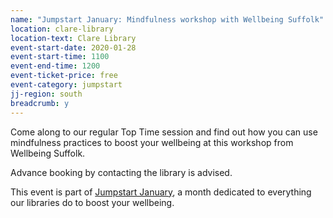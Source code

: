 ```yaml
---
name: "Jumpstart January: Mindfulness workshop with Wellbeing Suffolk"
location: clare-library
location-text: Clare Library
event-start-date: 2020-01-28
event-start-time: 1100
event-end-time: 1200
event-ticket-price: free
event-category: jumpstart
jj-region: south
breadcrumb: y
---
```


Come along to our regular Top Time session and find out how you can use mindfulness practices to boost your wellbeing at this workshop from Wellbeing Suffolk.

Advance booking by contacting the library is advised.

This event is part of [Jumpstart January](/jumpstart-january/), a month dedicated to everything our libraries do to boost your wellbeing.
